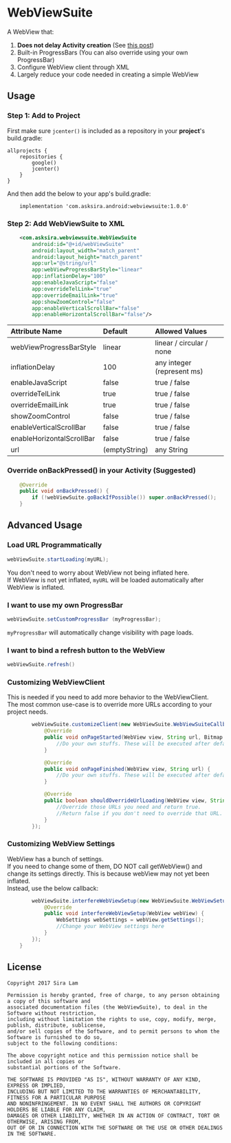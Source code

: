 # WebViewSuite

A WebView that:

1. **Does not delay Activity creation** (See [this post](https://stackoverflow.com/questions/46928113/inflating-webview-is-slow-since-lollipop/))
2. Built-in ProgressBars (You can also override using your own ProgressBar)
3. Configure WebView client through XML
4. Largely reduce your code needed in creating a simple WebView

## Usage

### Step 1: Add to Project

First make sure `jcenter()` is included as a repository in your **project**'s build.gradle:  

```
allprojects {
    repositories {
        google()
        jcenter()
    }
}
```

And then add the below to your app's build.gradle:  

```
    implementation 'com.asksira.android:webviewsuite:1.0.0'
```

### Step 2: Add WebViewSuite to XML

```xml
    <com.asksira.webviewsuite.WebViewSuite
        android:id="@+id/webViewSuite"
        android:layout_width="match_parent"
        android:layout_height="match_parent"
        app:url="@string/url"
        app:webViewProgressBarStyle="linear"
        app:inflationDelay="100"
        app:enableJavaScript="false"
        app:overrideTelLink="true"
        app:overrideEmailLink="true"
        app:showZoomControl="false"
        app:enableVerticalScrollBar="false"
        app:enableHorizontalScrollBar="false"/>
```

| Attribute Name             | Default      | Allowed Values                |
|:---------------------------|:-------------|:------------------------------|
| webViewProgressBarStyle    | linear       | linear / circular / none      |
| inflationDelay             | 100          | any integer (represent ms)    |
| enableJavaScript           | false        | true / false                  |
| overrideTelLink            | true         | true / false                  | 
| overrideEmailLink          | true         | true / false                  | 
| showZoomControl            | false        | true / false                  | 
| enableVerticalScrollBar    | false        | true / false                  | 
| enableHorizontalScrollBar  | false        | true / false                  | 
| url                        | (emptyString)| any String                    | 

### Override onBackPressed() in your Activity (Suggested)

```java
    @Override
    public void onBackPressed() {
        if (!webViewSuite.goBackIfPossible()) super.onBackPressed();
    }
```

## Advanced Usage

### Load URL Programmatically

```java
webViewSuite.startLoading(myURL);
```

You don't need to worry about WebView not being inflated here.  
If WebView is not yet inflated, `myURL` will be loaded automatically after WebView is inflated.

### I want to use my own ProgressBar

```java
webViewSuite.setCustomProgressBar (myProgressBar);
```

`myProgressBar` will automatically change visibility with page loads.

### I want to bind a refresh button to the WebView

```java
webViewSuite.refresh()
```

### Customizing WebViewClient

This is needed if you need to add more behavior to the WebViewClient.  
The most common use-case is to override more URLs according to your project needs.

```java
        webViewSuite.customizeClient(new WebViewSuite.WebViewSuiteCallback() {
            @Override
            public void onPageStarted(WebView view, String url, Bitmap favicon) {
                //Do your own stuffs. These will be executed after default onPageStarted().
            }

            @Override
            public void onPageFinished(WebView view, String url) {
                //Do your own stuffs. These will be executed after default onPageFinished().
            }

            @Override
            public boolean shouldOverrideUrlLoading(WebView view, String url) {
                //Override those URLs you need and return true.
                //Return false if you don't need to override that URL.
            }
        });
```

### Customizing WebView Settings

WebView has a bunch of settings.  
If you need to change some of them, DO NOT call getWebView() and change its settings directly. This is because webView may not yet been inflated.  
Instead, use the below callback:

```java
        webViewSuite.interfereWebViewSetup(new WebViewSuite.WebViewSetupInterference() {
            @Override
            public void interfereWebViewSetup(WebView webView) {
                WebSettings webSettings = webView.getSettings();
                //Change your WebView settings here
            }
        });
    }
```

## License

```
Copyright 2017 Sira Lam

Permission is hereby granted, free of charge, to any person obtaining a copy of this software and 
associated documentation files (the WebViewSuite), to deal in the Software without restriction,
including without limitation the rights to use, copy, modify, merge, publish, distribute, sublicense,
and/or sell copies of the Software, and to permit persons to whom the Software is furnished to do so,
subject to the following conditions:

The above copyright notice and this permission notice shall be included in all copies or 
substantial portions of the Software.

THE SOFTWARE IS PROVIDED "AS IS", WITHOUT WARRANTY OF ANY KIND, EXPRESS OR IMPLIED,
INCLUDING BUT NOT LIMITED TO THE WARRANTIES OF MERCHANTABILITY, FITNESS FOR A PARTICULAR PURPOSE
AND NONINFRINGEMENT. IN NO EVENT SHALL THE AUTHORS OR COPYRIGHT HOLDERS BE LIABLE FOR ANY CLAIM,
DAMAGES OR OTHER LIABILITY, WHETHER IN AN ACTION OF CONTRACT, TORT OR OTHERWISE, ARISING FROM,
OUT OF OR IN CONNECTION WITH THE SOFTWARE OR THE USE OR OTHER DEALINGS IN THE SOFTWARE.
```